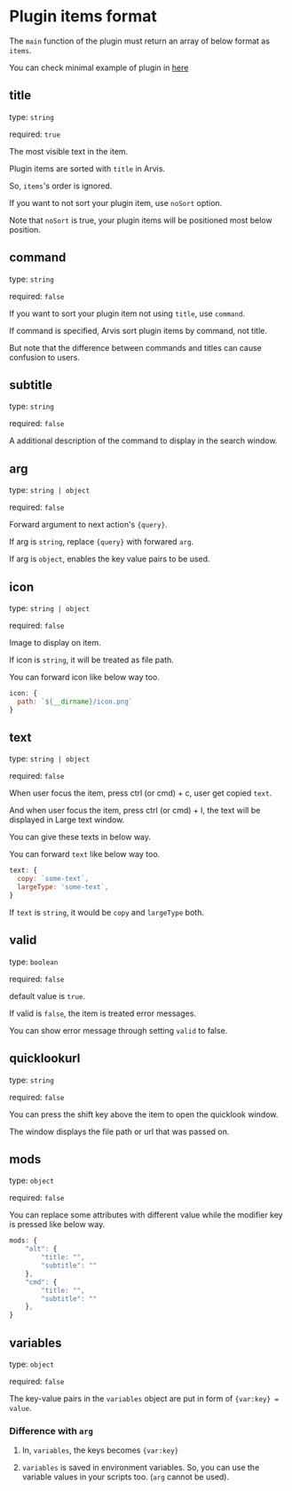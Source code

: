 # Plugin items format

The `main` function of the plugin must return an array of below format as `items`.

You can check minimal example of plugin in [here](https://github.com/jopemachine/arvis-calculator-plugin-example)

## title

type: `string`

required: `true`

The most visible text in the item.

Plugin items are sorted with `title` in Arvis.

So, `items`'s order is ignored.

If you want to not sort your plugin item, use `noSort` option.

Note that `noSort` is true, your plugin items will be positioned most below position.

## command

type: `string`

required: `false`

If you want to sort your plugin item not using `title`, use `command`.

If command is specified, Arvis sort plugin items by command, not title.

But note that the difference between commands and titles can cause confusion to users.

## subtitle

type: `string`

required: `false`

A additional description of the command to display in the search window.

## arg

type: `string | object`

required: `false`

Forward argument to next action's `{query}`.

If arg is `string`, replace `{query}` with forwared `arg`.

If arg is `object`, enables the key value pairs to be used.

## icon

type: `string | object`

required: `false`

Image to display on item.

If icon is `string`, it will be treated as file path.

You can forward icon like below way too.

```js
icon: {
  path: `${__dirname}/icon.png`
}
```

## text

type: `string | object`

required: `false`

When user focus the item, press ctrl (or cmd) + c, user get copied `text`.

And when user focus the item, press ctrl (or cmd) + l, the text will be displayed in Large text window.

You can give these texts in below way.

You can forward `text` like below way too.

```js
text: {
  copy: `some-text`,
  largeType: 'some-text`,
}
```

If `text` is `string`, it would be `copy` and `largeType` both.

## valid

type: `boolean`

required: `false`

default value is `true`.

If valid is `false`, the item is treated error messages.

You can show error message through setting `valid` to false.  

## quicklookurl

type: `string`

required: `false`

You can press the shift key above the item to open the quicklook window.

The window displays the file path or url that was passed on.

## mods

type: `object`

required: `false`

You can replace some attributes with different value while the modifier key is pressed like below way.

```js
mods: {
    "alt": {
        "title: "",
        "subtitle": ""
    },
    "cmd": {
        "title: "",
        "subtitle": ""
    },
}
```

## variables

type: `object`

required: `false`

The key-value pairs in the `variables` object are put in form of `{var:key} = value`.

### Difference with `arg` 

1. In, `variables`, the keys becomes `{var:key}`

2. `variables` is saved in environment variables. So, you can use the variable values in your scripts too. (`arg` cannot be used).